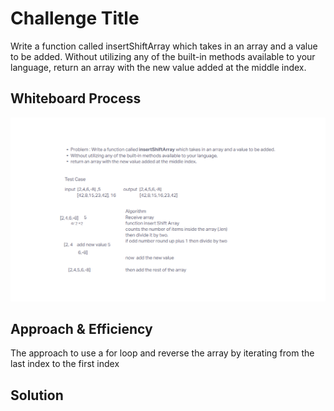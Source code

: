 # Challenge Title
Write a function called insertShiftArray which takes in an array and a value to be added. Without utilizing any of the built-in methods available to your language, return an array with the new value added at the middle index.

## Whiteboard Process
![White board](insertShiftArray.png)

## Approach & Efficiency
The approach to use a for loop and reverse the array by iterating from the last index to the first index

## Solution

